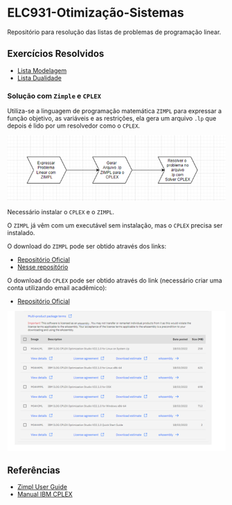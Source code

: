 # ELC931-Otimização-Sistemas

Repositório para resolução das listas de problemas de programação linear.

## Exercícios Resolvidos

* [Lista Modelagem](lista-modelagem/README.md)
* [Lista Dualidade](lista-dualidade/README.md)

### Solução com `Zimple` e `CPLEX`

Utiliza-se a linguagem de programação matemática `ZIMPL` para expressar a função objetivo, as variáveis e as restrições, ela gera um arquivo `.lp` que depois é lido por um resolvedor como o `CPLEX`.

![image](resources/flow.png)

Necessário instalar o `CPLEX` e o `ZIMPL`.

O `ZIMPL` já vêm com um executável sem instalação, mas o `CPLEX` precisa ser instalado.

O download do `ZIMPL` pode ser obtido através dos links:

* [Repositório Oficial](https://zimpl.zib.de/download/)
* [Nesse repositório](https://github.com/sganzerla/ELC931-OTIMIZACAO-E-SISTEMAS/blob/main/zimpl.exe)

O download do `CPLEX` pode ser obtido através do link (necessário criar uma conta utilizando email acadêmico):

* [Repositório Oficial](https://www.ibm.com/academic/topic/data-science)

![image](resources/CPLEX.png)

## Referências

* [Zimpl User Guide](resources/ZIMPL.png)
* [Manual IBM CPLEX](https://www.ibm.com/docs/en/icos/12.10.0?topic=SSSA5P_12.10.0/ilog.odms.studio.help/Optimization_Studio/topics/COS_home.html)
